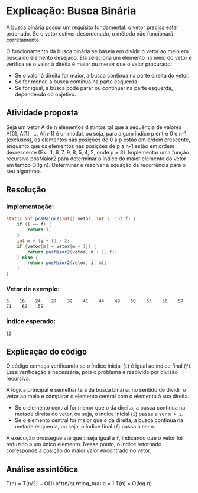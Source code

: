 # Explicação: Busca Binária

A busca binária possui um requisito fundamental: o vetor precisa estar ordenado. Se o vetor estiver desordenado, o método não funcionará corretamente.

O funcionamento da busca binária se baseia em dividir o vetor ao meio em busca do elemento desejado. Ela seleciona um elemento no meio do vetor e verifica se o valor à direita é maior ou menor que o valor procurado:

- Se o valor à direita for maior, a busca continua na parte direita do vetor.
- Se for menor, a busca continua na parte esquerda.
- Se for igual, a busca pode parar ou continuar na parte esquerda, dependendo do objetivo.

## Atividade proposta

Seja um vetor A de n elementos distintos tal que a sequência de valores A[0], A[1], …, A[n-1] é unimodal, ou seja, para algum índice p entre 0 e n-1 (exclusos), os elementos nas posições de 0 a p estão em ordem crescente, enquanto que os elementos nas posições de p a n-1 estão em ordem decrescente (Ex.: 1, 6, 7, 9, 8, 5, 4, 2, onde p = 3). Implementar uma função recursiva posMaior2 para determinar o índice do maior elemento do vetor em tempo O(lg n). Determinar e resolver a equação de recorrência para o seu algoritmo.
## Resolução
### Implementação:
```java
static int posMaior2(int[] vetor, int i, int f) {
    if (i == f) {
        return i;
    }
    int m = (i + f) / 2;
    if (vetor[m] < vetor[m + 1]) {
        return posMaior2(vetor, m + 1, f);
    } else {
        return posMaior2(vetor, i, m);
    }
}
```

### Vetor de exemplo:
```
6    16    24    27    32    41    44    49    50    53    56    57    71    62    59
```

### Índice esperado:
```
12
```

## Explicação do código

O código começa verificando se o índice inicial (`i`) é igual ao índice final (`f`). Essa verificação é necessária, pois o problema é resolvido por divisão recursiva.

A lógica principal é semelhante à da busca binária, no sentido de dividir o vetor ao meio e comparar o elemento central com o elemento à sua direita.

- Se o elemento central for menor que o da direita, a busca continua na metade direita do vetor, ou seja, o índice inicial (`i`) passa a ser `m + 1`.
- Se o elemento central for maior que o da direita, a busca continua na metade esquerda, ou seja, o índice final (`f`) passa a ser `m`.

A execução prossegue até que `i` seja igual a `f`, indicando que o vetor foi reduzido a um único elemento. Nesse ponto, o índice retornado corresponde à posição do maior valor encontrado no vetor.

## Análise assintótica
T(n) = T(n/2) + O(1)
a*t(n/b)
n^log_b(a)
a = 1
T(n) = O(log n)
